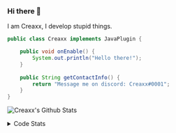 ### Hi there 👋

I am Creaxx, I develop stupid things. 

```java
public class Creaxx implements JavaPlugin {

    public void onEnable() {
        System.out.println("Hello there!");
    }
    
    public String getContactInfo() {
        return "Message me on discord: Creaxx#0001";
    }
}
```

![Creaxx's Github Stats](https://github-readme-stats.vercel.app/api?username=CreaxxOG&show_icons=true&theme=dark&count_private=true)

<details>
  <summary>Code Stats</summary>

<!--START_SECTION:waka-->
![Code Time](http://img.shields.io/badge/Code%20Time-1%2C399%20hrs%2012%20mins-blue)

![Lines of code](https://img.shields.io/badge/From%20Hello%20World%20I%27ve%20Written-622.4%20thousand%20lines%20of%20code-blue)

**🐱 My GitHub Data** 

> 📦 104.3 kB Used in GitHub's Storage 
 > 
> 🏆 2,190 Contributions in the Year 2023
 > 
> 🚫 Not Opted to Hire
 > 
> 📜 4 Public Repositories 
 > 
> 🔑 3 Private Repositories 
 > 
**I'm a Night 🦉** 

```text
🌞 Morning                295 commits         ██░░░░░░░░░░░░░░░░░░░░░░░   07.03 % 
🌆 Daytime                1770 commits        ███████████░░░░░░░░░░░░░░   42.19 % 
🌃 Evening                2040 commits        ████████████░░░░░░░░░░░░░   48.63 % 
🌙 Night                  90 commits          █░░░░░░░░░░░░░░░░░░░░░░░░   02.15 % 
```
📅 **I'm Most Productive on Saturday** 

```text
Monday                   517 commits         ███░░░░░░░░░░░░░░░░░░░░░░   12.32 % 
Tuesday                  584 commits         ███░░░░░░░░░░░░░░░░░░░░░░   13.92 % 
Wednesday                627 commits         ████░░░░░░░░░░░░░░░░░░░░░   14.95 % 
Thursday                 651 commits         ████░░░░░░░░░░░░░░░░░░░░░   15.52 % 
Friday                   396 commits         ██░░░░░░░░░░░░░░░░░░░░░░░   09.44 % 
Saturday                 734 commits         ████░░░░░░░░░░░░░░░░░░░░░   17.50 % 
Sunday                   686 commits         ████░░░░░░░░░░░░░░░░░░░░░   16.35 % 
```


📊 **This Week I Spent My Time On** 

```text
💬 Programming Languages: 
Java                     3 hrs 39 mins       ███████████████░░░░░░░░░░   59.02 % 
Kotlin                   2 hrs 14 mins       █████████░░░░░░░░░░░░░░░░   36.10 % 
XML                      10 mins             █░░░░░░░░░░░░░░░░░░░░░░░░   02.95 % 
YAML                     4 mins              ░░░░░░░░░░░░░░░░░░░░░░░░░   01.31 % 
Markdown                 1 min               ░░░░░░░░░░░░░░░░░░░░░░░░░   00.38 % 

🔥 Editors: 
IntelliJ                 6 hrs 11 mins       █████████████████████████   100.00 % 
```

**I Mostly Code in Java** 

```text
Java                     57 repos            ███████████████████░░░░░░   76.00 % 
Kotlin                   10 repos            ███░░░░░░░░░░░░░░░░░░░░░░   13.33 % 
CSS                      2 repos             █░░░░░░░░░░░░░░░░░░░░░░░░   02.67 % 
JavaScript               2 repos             █░░░░░░░░░░░░░░░░░░░░░░░░   02.67 % 
EJS                      1 repo              ░░░░░░░░░░░░░░░░░░░░░░░░░   01.33 % 
```




 Last Updated on 21/07/2023 01:38:04 UTC
<!--END_SECTION:waka-->
</details>
